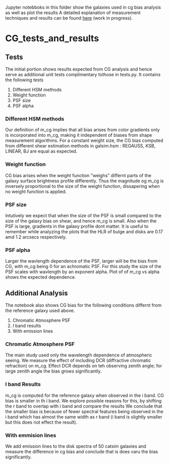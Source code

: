 Jupyter notebboks in this folder show the galaxies used in cg bias analysis as well as plot the results
A detailed explanation of measurement techniques and results can be found
[here](https://www.overleaf.com/read/wqztwvtnxhvn) (work in progress).

# CG_tests_and_results

## Tests
The initial portion shows results expected from CG analysis and hence serve as additional unit tests
complimentary tothose in tests.py.
It contains the following tests
1. Different HSM methods
1. Weight function
1. PSF size
1. PSF alpha  

### Different HSM methods
Our definition of m_cg implies that all bias arises from color gradients only is incorporated into m_cg,
making it independent of biases from shape measurement algorithms. For a constant weight size, the CG 
bias computed from different shear estimation methods in galsim.hsm : REGAUSS, KSB, LINEAR, BJ are equal
as expected. 

### Weight function
CG bias arises when the weight function "weighs" differnt parts of the galaxy surface brightness profile
differently. Thus the magnitude og m_cg is inversely proportional to the size of the weight function, 
dissapering when no weight function is applied.

### PSF size
Intutively we expect that when the size of the PSF is small compared to the size of the galaxy bias on 
shear, and hence m_cg is small. Also when the PSF is large, gradients in the galaxy profile dont matter.
It is useful to remember while analyzing the plots that the HLR of bulge and disks are 0.17 amd 1.2 arcsecs
respectively.


### PSF alpha
Larger the wavlength dependence of the PSF, larger will be the bias from CG, with m_cg being 0 for an
achromatic PSF. For this study the size of the PSF scales with wavlength by an exponent alpha. Plot of 
of m_cg vs alpha shows the expected dependence.


## Additional Analysis
The notebook also shows CG bias for the following conditions differnt from the reference galaxy used above.
1. Chromatic Atmosphere PSF
1. I band results
1. With emission lines

### Chromatic Atmosphere PSF
The main study used only the wavelength dependence of atmospheric seeing. We measure the effect of
including DCR (diffractive chromatic refraction) on m_cg. Effect DCR depends on teh observing zenith
angle; for large zenith angle the bias grows significantly.

### I band Results
m_cg is computed for the reference galaxy when observed in the i band. CG bias is smaller in th i band.
We explore possible reasons for this, by shifting the r band to overlap with i band and compare the results
We conclude that the smaller bias is because of fewer spectral features being observed in the i band which has
almost the same width as r band (i band is slightly smaller but this does not effect the result).

### With emmision lines
We add emission lines to the disk spectra of 50 catsim galaxies and measure the difference in cg bias
and conclude that is does varu the bias significantly.



